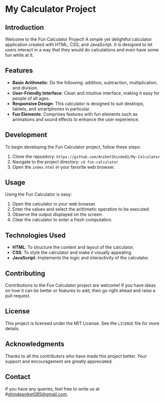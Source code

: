 #  My Calculator Project

## Introduction

Welcome to the Fun Calculator Project! A simple yet delightful calculator application created with HTML, CSS, and JavaScript. It is designed to let users interact in a way that they would do calculations and even have some fun while at it.

## Features

- **Basic Arithmetic**: Do the following: addition, subtraction, multiplication, and division.
- **User-Friendly Interface**: Clean and intuitive interface, making it easy for people of all ages.
- **Responsive Design**: This calculator is designed to suit desktops, tablets, and smartphones in particular.
- **Fun Elements**: Comprises features with fun elements such as animations and sound effects to enhance the user experience.

## Development

To begin developing the Fun Calculator project, follow these steps:

1. Clone the repository: `https://github.com/AniketShinde02/My-Calculator`
2. Navigate to the project directory: `cd fun-calculator`
3. Open the `index.html` in your favorite web browser.

## Usage

Using the Fun Calculator is easy:

1. Open the calculator in your web browser.
2. Enter the values and select the arithmetic operation to be executed.
3. Observe the output displayed on the screen.
4. Clear the calculator to enter a fresh computation.

## Technologies Used

- **HTML**: To structure the content and layout of the calculator.
- **CSS**: To style the calculator and make it visually appealing.
- **JavaScript**: Implements the logic and interactivity of the calculator.

## Contributing

Contributions to the Fun Calculator project are welcome! If you have ideas on how it can be better or features to add, then go right ahead and raise a pull request.

## License

This project is licensed under the MIT License. See the `LICENSE` file for more details.

## Acknowledgments

Thanks to all the contributors who have made this project better. Your support and encouragement are greatly appreciated.

## Contact

If you have any queries, feel free to write us at #shindeaniket085@gmail.com.
 
